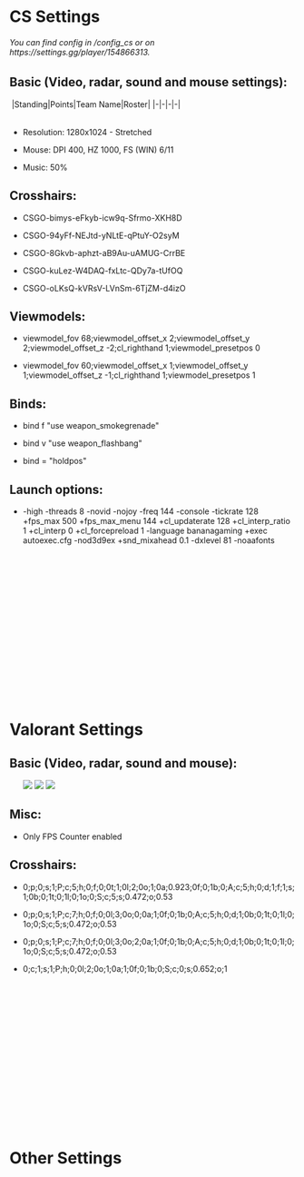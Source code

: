 <h1>CS Settings</h1>
<h6>You can find config in /config_cs or on https://settings.gg/player/154866313.</h6>

<h2>Basic (Video, radar, sound and mouse settings):</h2>

<img src="">
<table caption="TEST">
|Standing|Points|Team Name|Roster|
|-|-|-|-|
</table>
<ul>
<li><p>Resolution: 1280x1024 - Stretched</li>
<li><p>Mouse: DPI 400, HZ 1000, FS (WIN) 6/11</li>
<li><p>Music: 50%</li>
</ul>
<h2>Crosshairs:</h2>
<ul>
<li><p>CSGO-bimys-eFkyb-icw9q-Sfrmo-XKH8D</li>
<li><p>CSGO-94yFf-NEJtd-yNLtE-qPtuY-O2syM</li> 
<li><p>CSGO-8Gkvb-aphzt-aB9Au-uAMUG-CrrBE</li>
<li><p>CSGO-kuLez-W4DAQ-fxLtc-QDy7a-tUfOQ</li>
<li><p>CSGO-oLKsQ-kVRsV-LVnSm-6TjZM-d4izO</li>
</ul>
<h2>Viewmodels:</h2>
<ul>
<li><p>viewmodel_fov 68;viewmodel_offset_x 2;viewmodel_offset_y 2;viewmodel_offset_z -2;cl_righthand 1;viewmodel_presetpos 0</li>
<li><p>viewmodel_fov 60;viewmodel_offset_x 1;viewmodel_offset_y 1;viewmodel_offset_z -1;cl_righthand 1;viewmodel_presetpos 1</li>
</ul>
<h2>Binds:</h2>
<ul>
<li><p>bind f "use weapon_smokegrenade"</li>
<li><p>bind v "use weapon_flashbang"</li>
<li><p>bind = "holdpos"</li>
</ul>
<h2>Launch options:</h2>
<ul>
<li><p>-high -threads 8 -novid -nojoy -freq 144 -console -tickrate 128 +fps_max 500 +fps_max_menu 144 +cl_updaterate 128 +cl_interp_ratio 1 +cl_interp 0 +cl_forcepreload 1 -language bananagaming +exec autoexec.cfg -nod3d9ex +snd_mixahead 0.1 -dxlevel 81 -noaafonts</li>
</ul>
<br>
<br>
<br>
<br>
<br>
<br>
<br>
<br>
<br>
<br>
<br>
<br>
<br>
<br>
<br>
<h1>Valorant Settings</h1>
<h2>Basic (Video, radar, sound and mouse):</h2>
<ul>
  <img src="https://lh3.googleusercontent.com/drive-viewer/AFDK6gPyTMlMw5Ank2sL42YN19E8wmZbZMlLNzRpzy9UhZ-msOsjZshy1mi7xVhMzC9-I2Do9j0E4odWNNWc_PcLeBYExl5ojw=w1543-h653"></img>
  <img src="https://lh3.googleusercontent.com/drive-viewer/AFDK6gOBFyo2UkPrGUf96FJDIv-m4uSlLDzoB_KwB5kSRGR8jvlzPsEj-QaxJ-u4c3AvCVx6QWQ5QhQNd_burm2yRG4N7jP_Zw=w1543-h653"></img>
  <img src="https://lh3.googleusercontent.com/drive-viewer/AFDK6gMPTIyrexcy6Nll2NP9wYKKUXbzTGtjMHDzoavMzcnuEmcm1nSJfx7EFA-wCekXF9PHkCCCBxu0UbYfuNUgv9RCyvDkQA=w1543-h653"></img>
</ul>
<h2>Misc:</h2>
<ul>
<li><p>Only FPS Counter enabled</li>
</ul>
<h2>Crosshairs:</h2>
<ul>
<li><p>0;p;0;s;1;P;c;5;h;0;f;0;0t;1;0l;2;0o;1;0a;0.923;0f;0;1b;0;A;c;5;h;0;d;1;f;1;s;1;0b;0;1t;0;1l;0;1o;0;S;c;5;s;0.472;o;0.53</li>
<li><p>0;p;0;s;1;P;c;7;h;0;f;0;0l;3;0o;0;0a;1;0f;0;1b;0;A;c;5;h;0;d;1;0b;0;1t;0;1l;0;1o;0;S;c;5;s;0.472;o;0.53</li> 
<li><p>0;p;0;s;1;P;c;7;h;0;f;0;0l;3;0o;2;0a;1;0f;0;1b;0;A;c;5;h;0;d;1;0b;0;1t;0;1l;0;1o;0;S;c;5;s;0.472;o;0.53</li>
<li><p>0;c;1;s;1;P;h;0;0l;2;0o;1;0a;1;0f;0;1b;0;S;c;0;s;0.652;o;1</li>
</ul>
<br>
<br>
<br>
<br>
<br>
<br>
<br>
<br>
<br>
<br>
<br>
<br>
<br>
<br>
<br>
<h1>Other Settings</h1>
